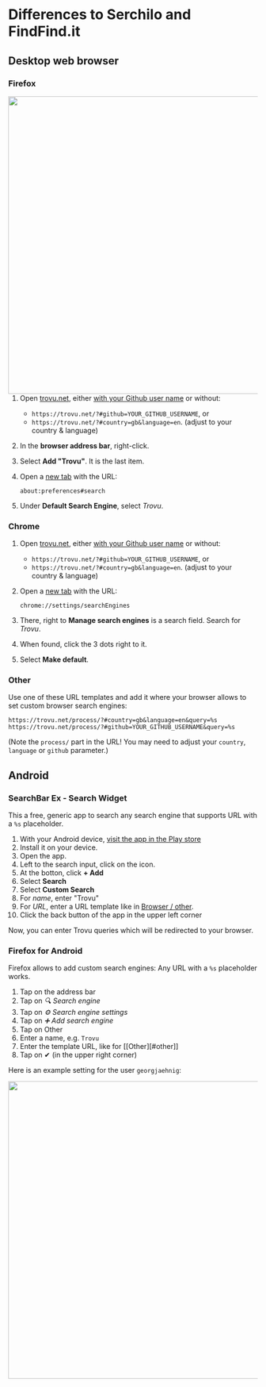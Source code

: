 # Differences to Serchilo and FindFind.it

## Desktop web browser

### Firefox

<img align="right" src="https://github-production-user-asset-6210df.s3.amazonaws.com/1092628/261806062-3e08675d-72b0-4c10-ad21-9d0a7ac77ec8.png" width="600">

1.  Open [trovu.net](https://trovu.net/), either [with your Github user name](https://github.com/trovu/trovu.github.io/wiki/Advanced-settings-&-personal-shortcuts) or without:
    - `https://trovu.net/?#github=YOUR_GITHUB_USERNAME`, or
    - `https://trovu.net/?#country=gb&language=en`. (adjust to your country & language)
1.  In the **browser address bar**, right-click.
1.  Select **Add "Trovu"**. It is the last item.
1.  Open a [new tab](about:blank) with the URL:

        about:preferences#search

1.  Under **Default Search Engine**, select _Trovu_.

### Chrome

1.  Open [trovu.net](https://trovu.net/), either [with your Github user name](https://github.com/trovu/trovu.github.io/wiki/Advanced-settings-&-personal-shortcuts) or without:
    - `https://trovu.net/?#github=YOUR_GITHUB_USERNAME`, or
    - `https://trovu.net/?#country=gb&language=en`. (adjust to your country & language)
1.  Open a [new tab](about:blank) with the URL:

        chrome://settings/searchEngines

1.  There, right to **Manage search engines** is a search field. Search for _Trovu_.
1.  When found, click the 3 dots right to it.
1.  Select **Make default**.

### Other

Use one of these URL templates and add it where your browser allows to set custom browser search engines:

    https://trovu.net/process/?#country=gb&language=en&query=%s
    https://trovu.net/process/?#github=YOUR_GITHUB_USERNAME&query=%s

(Note the `process/` part in the URL! You may need to adjust your `country`, `language` or `github` parameter.)

## Android

### SearchBar Ex - Search Widget

This a free, generic app to search any search engine that supports URL with a `%s` placeholder.

1. With your Android device, [visit the app in the Play store](https://play.google.com/store/apps/details?id=com.devhomc.search)
1. Install it on your device.
1. Open the app.
1. Left to the search input, click on the icon.
1. At the botton, click **+ Add**
1. Select **Search**
1. Select **Custom Search**
1. For _name_, enter "Trovu"
1. For _URL_, enter a URL template like in [Browser / other](Use-Trovu-on-your-device#other).
1. Click the back button of the app in the upper left corner

Now, you can enter Trovu queries which will be redirected to your browser.

### Firefox for Android

Firefox allows to add custom search engines: Any URL with a `%s` placeholder works.

1. Tap on the address bar
1. Tap on _🔍 Search engine_
1. Tap on _⚙️ Search engine settings_
1. Tap on _➕ Add search engine_
1. Tap on Other
1. Enter a name, e.g. `Trovu`
1. Enter the template URL, like for [[Other][#other]]
1. Tap on ✔ (in the upper right corner)

Here is an example setting for the user `georgjaehnig`:

<img src="https://user-images.githubusercontent.com/1092628/210268732-5bd8eb06-b34e-44c2-b557-276fa3a7c8c3.png" width="600">
